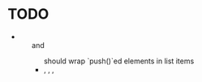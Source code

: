 TODO
====

-   <ol> and <ul> should wrap `push()`ed elements in list items

-   <table>, <img>, <picture>, <audio>, and <video> are unfinished

-   input types are broken
